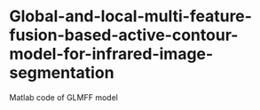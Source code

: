 # Global-and-local-multi-feature-fusion-based-active-contour-model-for-infrared-image-segmentation
Matlab code of GLMFF model
